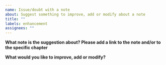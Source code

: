 ```yaml
---
name: Issue/doubt with a note
about: Suggest something to improve, add or modify about a note
title: ""
labels: enhancement
assignees: ""
---
```


**What note is the suggestion about? Please add a link to the note and/or to the specific chapter**

**What would you like to improve, add or modify?**